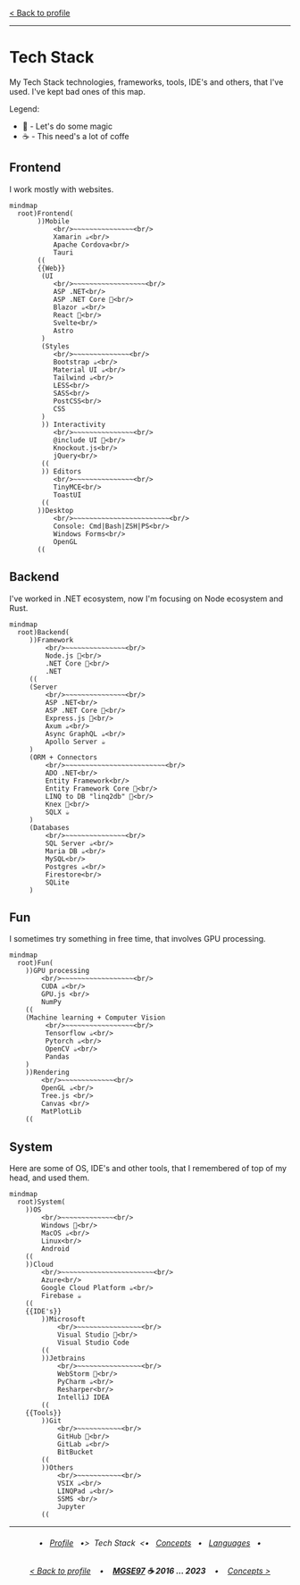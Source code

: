 [< Back to profile](../README.md)

---

# Tech Stack

My Tech Stack technologies, frameworks, tools, IDE's and others, that I've used. I've kept bad ones of this map.

Legend:
 * 🧙‍ - Let's do some magic
 * ☕ - This need's a lot of coffe

## Frontend

I work mostly with websites.

```mermaid
mindmap
  root)Frontend(
       ))Mobile
           <br/>~~~~~~~~~~~~~~~<br/>
           Xamarin ☕<br/>
           Apache Cordova<br/>
           Tauri
       ((
       {{Web}}
        (UI
           <br/>~~~~~~~~~~~~~~~~~~<br/>
           ASP .NET<br/>
           ASP .NET Core 🧙‍<br/>
           Blazor ☕<br/>
           React 🧙‍<br/>
           Svelte<br/>
           Astro
        )
        (Styles
           <br/>~~~~~~~~~~~~~~<br/>
           Bootstrap ☕‍<br/>
           Material UI ☕‍<br/>
           Tailwind ☕‍<br/>
           LESS‍<br/>
           SASS‍<br/>
           PostCSS<br/>
           CSS
        )
        )) Interactivity
           <br/>~~~~~~~~~~~~~~~<br/>
           @include UI 🧙<br/>
           Knockout.js<br/>
           jQuery<br/>
        ((
        )) Editors
           <br/>~~~~~~~~~~~~~~~<br/>
           TinyMCE<br/>
           ToastUI
        ((
       ))Desktop
           <br/>~~~~~~~~~~~~~~~~~~~~~~~~<br/>
           Console: Cmd|Bash|ZSH|PS<br/>
           Windows Forms<br/>
           OpenGL
       ((
```

## Backend

I've worked in .NET ecosystem, now I'm focusing on Node ecosystem and Rust.

```mermaid
mindmap
  root)Backend(
     ))Framework
         <br/>~~~~~~~~~~~~~~~<br/>
         Node.js 🧙<br/>
         .NET Core 🧙<br/>
         .NET
     ((
     (Server
         <br/>~~~~~~~~~~~~~~~<br/>
         ASP .NET<br/>
         ASP .NET Core 🧙<br/>
         Express.js 🧙<br/>
         Axum ☕<br/>
         Async GraphQL ☕<br/>
         Apollo Server ☕
     )
     (ORM + Connectors
         <br/>~~~~~~~~~~~~~~~~~~~~~~~~~<br/>
         ADO .NET<br/>
         Entity Framework<br/>
         Entity Framework Core 🧙<br/>
         LINQ to DB "linq2db" 🧙<br/>
         Knex 🧙<br/>
         SQLX ☕
     )
     (Databases
         <br/>~~~~~~~~~~~~~~~<br/>
         SQL Server ☕<br/>
         Maria DB ☕<br/>
         MySQL<br/>
         Postgres ☕<br/>
         Firestore<br/>
         SQLite
     )
```

## Fun

I sometimes try something in free time, that involves GPU processing.

```mermaid
mindmap
  root)Fun(
    ))GPU processing
        <br/>~~~~~~~~~~~~~~~~~~<br/>
        CUDA ☕<br/>
        GPU.js <br/>
        NumPy 
    ((
    (Machine learning + Computer Vision
         <br/>~~~~~~~~~~~~~~~~~<br/>
         Tensorflow ☕<br/>
         Pytorch ☕<br/>
         OpenCV ☕<br/>
         Pandas
    )
    ))Rendering
        <br/>~~~~~~~~~~~~~<br/>
        OpenGL ☕<br/>
        Tree.js <br/>
        Canvas <br/>
        MatPlotLib
    ((
```

## System

Here are some of OS, IDE's and other tools, that I remembered of top of my head, and used them.

```mermaid
mindmap
  root)System(
    ))OS
        <br/>~~~~~~~~~~~~~<br/>
        Windows 🧙‍<br/>
        MacOS ☕<br/>
        Linux<br/>
        Android
    ((
    ))Cloud
        <br/>~~~~~~~~~~~~~~~~~~~~~~~<br/>
        Azure<br/>
        Google Cloud Platform ☕<br/>
        Firebase ☕
    ((
    {{IDE's}}
        ))Microsoft
            <br/>~~~~~~~~~~~~~~~~<br/>
            Visual Studio 🧙‍<br/>
            Visual Studio Code
        ((
        ))Jetbrains
            <br/>~~~~~~~~~~~~~~~~<br/>
            WebStorm 🧙‍<br/>
            PyCharm ☕<br/>
            Resharper<br/>
            IntelliJ IDEA
        ((
    {{Tools}}
        ))Git
            <br/>~~~~~~~~~~~<br/>
            GitHub 🧙‍<br/>
            GitLab ☕<br/>
            BitBucket
        ((
        ))Others
            <br/>~~~~~~~~~~~<br/>
            VSIX ☕<br/>
            LINQPad ☕<br/>
            SSMS <br/>
            Jupyter
        ((
```

---

<h6 align="center">
    
 • &nbsp; [Profile](../README.md) &nbsp;
 •>&nbsp; Tech Stack &nbsp;<•
   &nbsp; [Concepts](Concepts.md) &nbsp;
 • &nbsp; [Languages](Languages.md) &nbsp;
 • 
</h6>
<h6 align="center">
    
[< Back to profile](../README.md)
&nbsp;&nbsp; • &nbsp;&nbsp;
<b><a href="https://github.com/MGSE97" target="_blank">MGSE97</a> ☕ 2016 ... 2023</b>
&nbsp;&nbsp; • &nbsp;&nbsp;
[Concepts >](Concepts.md)
</h6>
